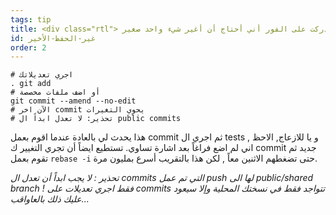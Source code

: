 ```yaml
---
tags: tip
title: <div class="rtl"> تباً ,لقد حفظت ثم أدركت على الفور أني أحتاج أن أغير شيء واحد صغير </div>
id: غير-الحفظ-الأخير
order: 2
---
```


<div class="rtl">

```git
# اجري تعديلاتك
. git add
# أو اضف ملفات مخصصة
git commit --amend --no-edit
# اﻵن اخر commit يحوي التغيرات
# تحذير: لا تعدل ابداً ال public commits
```

هذا يحدث لي بالعادة عندما اقوم بعمل commit ثم اجري ال tests , و يا للازعاج, الاحظ اني لم اضع فراغاً بعد اشارة تساوي. تستطيع ايضاً أن تجري التغيير ك commit جديد ثم تقوم بعمل `rebase -i` حتى تضغطهم الاثنين معاً , لكن هذا بالتقريب أسرع بمليون مرة.

_تحذير : لا يجب ابداً أن تعدل ال commits التي تم عمل push لها الى public/shared branch ! فقط اجري تعديلات على commits تتواجد فقط في نسختك المحلية وإلا سيعود عليك ذلك بالعاواقب..._

</div>
